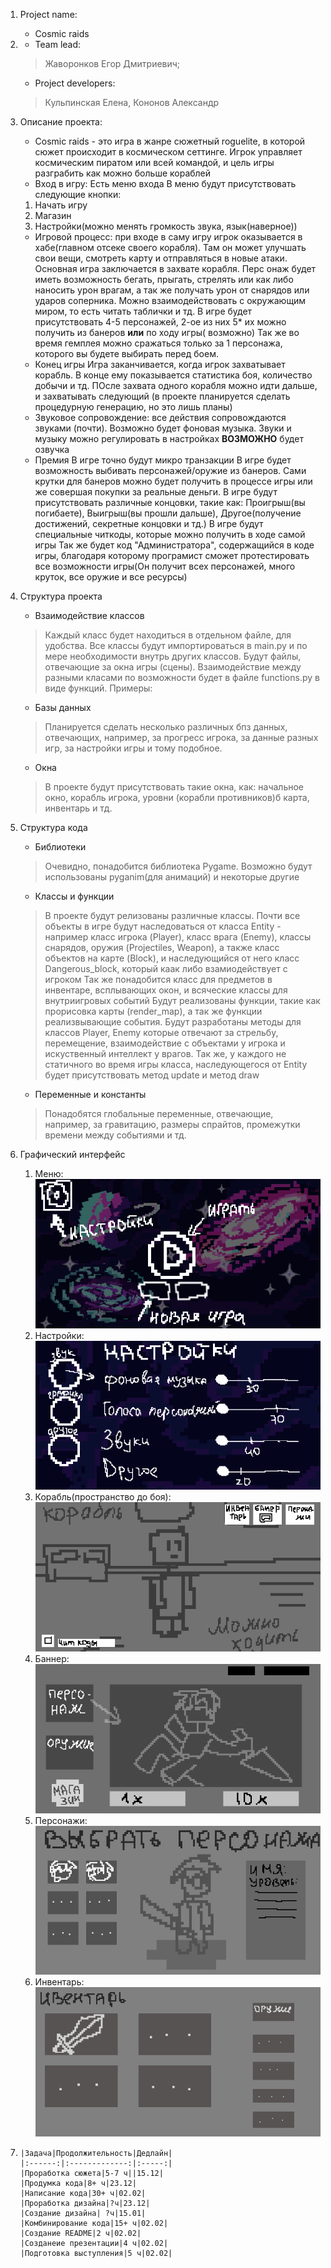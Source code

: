 1. Project name: 
    - Cosmic raids
2. - Team lead: 
   > Жаворонков Егор Дмитриевич; 
   - Project developers: 
   > Кульпинская Елена, Кононов Александр
3. Описание проекта:
    - Cosmic raids - это игра в жанре сюжетный roguelite, в которой сюжет происходит
   в космическом сеттинге. Игрок управляет космическим пиратом или всей командой, и цель
   игры разграбить как можно больше кораблей
    - Вход в игру:
      Есть меню входа
      В меню будут присутствовать следующие кнопки:

    1) Начать игру
    2) Магазин
    3) Настройки(можно менять громкость звука, язык(наверное))
   - Игровой процесс:
   при входе в саму игру игрок оказывается в хабе(главном отсеке своего корабля).
     Там он может улучшать свои вещи, смотреть карту и отправляться в новые атаки.
   Основная игра заключается в захвате корабля. Перс онаж будет иметь возможность бегать,
   прыгать, стрелять или как либо наносить урон врагам, а так же получать урон от снарядов
   или ударов соперника. Можно взаимодействовать с окружающим миром, то есть
   читать таблички и тд.
     В игре будет присутствовать 4-5 персонажей, 2-ое из них 5* их можно получить из банеров **или** по ходу игры(
     возможно)
     Так же во время гемплея можно сражаться только за 1 персонажа, которого вы будете выбирать перед боем.
   - Конец игры
   Игра заканчивается, когда игрок захватывает корабль. В конце ему показывается статистика
   боя, количество добычи и тд. ПОсле захвата одного корабля можно идти дальше, и захватывать следующий
     (в проекте планируется сделать процедурную генерацию, но это лишь планы)
   - Звуковое сопровождение:
     все действия сопровождаются звуками (почти). Возможно будет фоновая музыка. Звуки и музыку можно регулировать в
     настройках
     **ВОЗМОЖНО** будет озвучка
   - Премия
     В игре точно будут микро транзакции
     В игре будет возможность выбивать персонажей/оружие из банеров. Сами крутки для банеров можно будет получить
     в процессе игры или же совершая покупки за реальные деньги.
     В игре будут присутствовать различные концовки, такие как: Проигрыш(вы погибаете), Выигрыш(вы прошли дальше),
     Другое(получение достижений, секретные концовки и тд.)
     В игре будут специальные читкоды, которые можно получить в ходе самой игры
     Так же будет код "Администратора", содержащийся в коде игры,
     благодаря которому програмист сможет протестировать все возможности игры(Он получит всех персонажей, много круток,
     все оружие и все ресурсы)
4. Структура проекта
   - Взаимодействие классов
   > Каждый класс будет находиться в отдельном файле, для удобства. Все классы будут импортироваться
в main.py и по мере необходимости внутрь других классов. Будут файлы, отвечающие за окна игры (сцены).
Взаимодействие между разными класами по возможности будет в файле functions.py в виде функций.
   > Примеры:
   - Базы данных 
   > Планируется сделать несколько различных бпз данных, отвечающих, например, за
прогресс игрока, за данные разных игр, за настройки игры и тому подобное.
   - Окна
   > В проекте будут присутствовать такие окна, как: начальное окно, корабль игрока,
уровни (корабли противников)б карта, инвентарь и тд.
5. Структура кода
   - Библиотеки
   > Очевидно, понадобится библиотека Pygame. Возможно будут использованы 
pyganim(для анимаций) и некоторые другие
   - Классы и функции
   > В проекте будут релизованы различные классы. Почти все объекты в игре
будут наследоваться от класса Entity - например класс игрока (Player), класс врага (Enemy),
классы снарядов, оружия (Projectiles, Weapon), а также класс объектов на карте (Block), и наследующийся
от него класс Dangerous_block, который каак либо взамиодействует с игроком
   > Так же понадобится класс для предметов в инвентаре, всплывающих окон, и всяческие
классы для внутриигровых событий
   > Будут реализованы функции, такие как прорисовка карты (render_map), 
а так же функции реализвывающие события. Будут разработаны методы для классов Player, Enemy которые отвечают
за стрельбу, перемещение, взаимодействие с объектами у игрока и искуственный интеллект
у врагов. Так же, у каждого не статичного во время игры класса, наследующегося
от Entity будет присутствовать метод update и метод draw
   - Переменные и константы
   > Понадобятся глобальные переменные, отвечающие, например, за гравитацию,
размеры спрайтов, промежутки времени между событиями и тд.
6. Графический интерфейс
    1) Меню:
       ![Menu_test.png](..%2Fimages%2FMenu_test.png)
    2) Настройки:
       ![Settings_test.png](..%2Fimages%2FSettings_test.png)
    3) Корабль(пространство до боя):
       ![Spaceship_test.png](..%2Fimages%2FSpaceship_test.png)
    4) Баннер:
       ![Banner_test.png](..%2Fimages%2FBanner_test.png)
    5) Персонажи:
       ![Characters_test.png](..%2Fimages%2FCharacters_test.png)
    6) Инвентарь:
       ![Inventory_test.png](..%2Fimages%2FInventory_test.png)
7.     |Задача|Продолжительность|Дедлайн|
       |:------:|:-------------:|:-----:|
       |Проработка сюжета|5-7 ч||15.12|
       |Продумка кода|8+ ч|23.12|
       |Написание кода|30+ ч|02.02|
       |Проработка дизайна|?ч|23.12|
       |Создание дизайна| ?ч|15.01|
       |Комбинирование кода|15+ ч|02.02|
       |Создание README|2 ч|02.02|
       |Созданеие презентации|4 ч|02.02|
       |Подготовка выступления|5 ч|02.02|
        
